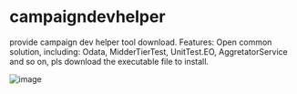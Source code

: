 # campaigndevhelper
provide campaign dev helper tool download.
Features:
  Open common solution, including: Odata, MidderTierTest, UnitTest.EO, AggretatorService and so on, pls download the executable file to install.
  
![image](https://user-images.githubusercontent.com/7843730/127809985-d5b6c6ca-36af-4662-8cfe-90916c806212.png)

